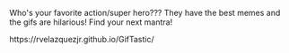 <p>Who's your favorite action/super hero??? They have the best memes and the gifs are hilarious! Find your next mantra!</p>
<p>https://rvelazquezjr.github.io/GifTastic/</p>

